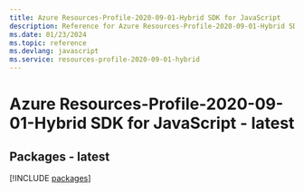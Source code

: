 ```yaml
---
title: Azure Resources-Profile-2020-09-01-Hybrid SDK for JavaScript
description: Reference for Azure Resources-Profile-2020-09-01-Hybrid SDK for JavaScript
ms.date: 01/23/2024
ms.topic: reference
ms.devlang: javascript
ms.service: resources-profile-2020-09-01-hybrid
---
```

# Azure Resources-Profile-2020-09-01-Hybrid SDK for JavaScript - latest
## Packages - latest
[!INCLUDE [packages](resources-profile-2020-09-01-hybrid-index.md)]